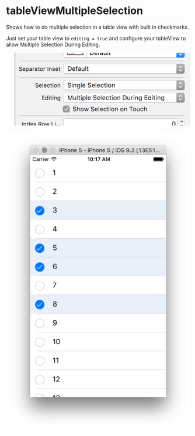 # tableViewMultipleSelection
Shows how to do multiple selection in a table view with built in checkmarks. 

Just set your table view to `editing = true`
and configure your tableView to allow Multiple Selection During Editing.

![TableViewAttributes](tableViewAttributes.png)

![screenshot](screenshot.png)

